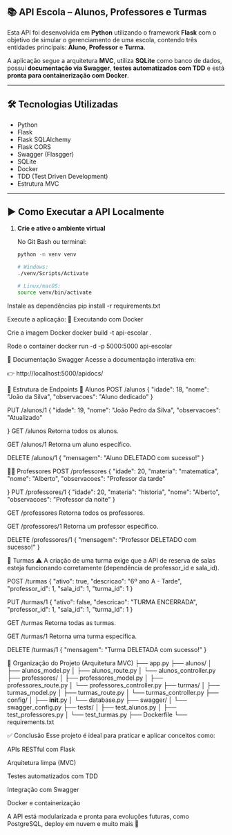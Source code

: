 ## 📚 API Escola – Alunos, Professores e Turmas

Esta API foi desenvolvida em **Python** utilizando o framework **Flask** com o objetivo de simular o gerenciamento de uma escola, contendo três entidades principais: **Aluno**, **Professor** e **Turma**.

A aplicação segue a arquitetura **MVC**, utiliza **SQLite** como banco de dados, possui **documentação via Swagger**, **testes automatizados com TDD** e está **pronta para containerização com Docker**.

---

## 🛠 Tecnologias Utilizadas

- Python
- Flask
- Flask SQLAlchemy
- Flask CORS
- Swagger (Flasgger)
- SQLite
- Docker
- TDD (Test Driven Development)
- Estrutura MVC

---

## ▶️ Como Executar a API Localmente

1. **Crie e ative o ambiente virtual**

   No Git Bash ou terminal:

   ```bash
   python -m venv venv

   # Windows:
   ./venv/Scripts/Activate

   # Linux/macOS:
   source venv/bin/activate

Instale as dependências
pip install -r requirements.txt

Execute a aplicação:
🐳 Executando com Docker

Crie a imagem Docker
docker build -t api-escolar .

Rode o container
docker run -d -p 5000:5000 api-escolar

📄 Documentação Swagger
Acesse a documentação interativa em:

👉 http://localhost:5000/apidocs/

🔄 Estrutura de Endpoints
📘 Alunos
POST /alunos
{
  "idade": 18,
  "nome": "João da Silva",
  "observacoes": "Aluno dedicado"
}

PUT /alunos/1
{
  "idade": 19,
  "nome": "João Pedro da Silva",
  "observacoes": "Atualizado"

}
GET /alunos
Retorna todos os alunos.

GET /alunos/1
Retorna um aluno específico.

DELETE /alunos/1
{
  "mensagem": "Aluno DELETADO com sucesso!"
}

🧑‍🏫 Professores
POST /professores
{
  "idade": 20,
  "materia": "matematica",
  "nome": "Alberto",
  "observacoes": "Professor da tarde"

}
PUT /professores/1
{
  "idade": 20,
  "materia": "historia",
  "nome": "Alberto",
  "observacoes": "Professor da noite"
}

GET /professores
Retorna todos os professores.

GET /professores/1
Retorna um professor específico.

DELETE /professores/1
{
  "mensagem": "Professor DELETADO com sucesso!"
}

🏫 Turmas
⚠️ A criação de uma turma exige que a API de reserva de salas esteja funcionando corretamente (dependência de professor_id e sala_id).

POST /turmas
{
  "ativo": true,
  "descricao": "6º ano A - Tarde",
  "professor_id": 1,
  "sala_id": 1,
  "turma_id": 1
}

PUT /turmas/1
{
  "ativo": false,
  "descricao": "TURMA ENCERRADA",
  "professor_id": 1,
  "sala_id": 1,
  "turma_id": 1
}

GET /turmas
Retorna todas as turmas.

GET /turmas/1
Retorna uma turma específica.

DELETE /turmas/1
{
  "mensagem": "Turma DELETADA com sucesso!"
}

📁 Organização do Projeto (Arquitetura MVC)
├── app.py
├── alunos/
│   ├── alunos_model.py
│   ├── alunos_route.py
│   └── alunos_controller.py
├── professores/
│   ├── professores_model.py
│   ├── professores_route.py
│   └── professores_controller.py
├── turmas/
│   ├── turmas_model.py
│   ├── turmas_route.py
│   └── turmas_controller.py
├── config/
│   ├── __init__.py
│   └── database.py
├── swagger/
│   └── swagger_config.py
├── tests/
│   ├── test_alunos.py
│   ├── test_professores.py
│   └── test_turmas.py
├── Dockerfile
└── requirements.txt

✅ Conclusão
Esse projeto é ideal para praticar e aplicar conceitos como:

APIs RESTful com Flask

Arquitetura limpa (MVC)

Testes automatizados com TDD

Integração com Swagger

Docker e containerização

A API está modularizada e pronta para evoluções futuras, como PostgreSQL, deploy em nuvem e muito mais 🚀
